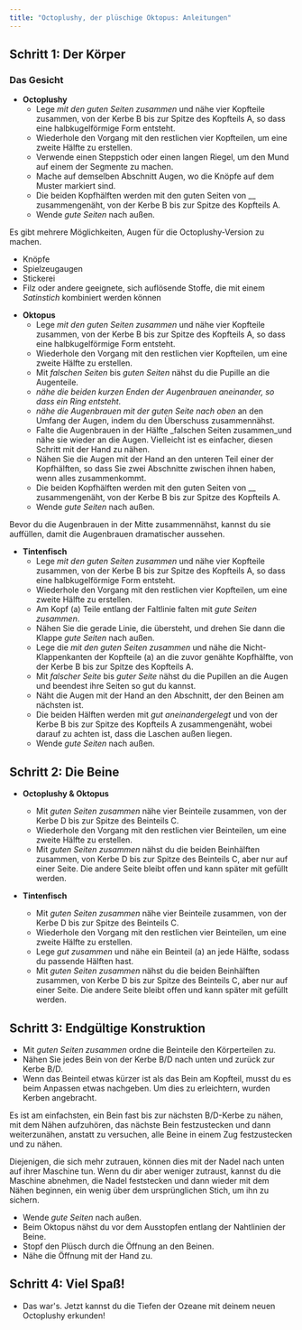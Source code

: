 ```yaml
---
title: "Octoplushy, der plüschige Oktopus: Anleitungen"
---
```


## Schritt 1: Der Körper

### Das Gesicht

- **Octoplushy**
  - Lege _mit den guten Seiten zusammen_ und nähe vier Kopfteile zusammen, von der Kerbe B bis zur Spitze des Kopfteils A, so dass eine halbkugelförmige Form entsteht.
  - Wiederhole den Vorgang mit den restlichen vier Kopfteilen, um eine zweite Hälfte zu erstellen.
  - Verwende einen Steppstich oder einen langen Riegel, um den Mund auf einem der Segmente zu machen.
  - Mache auf demselben Abschnitt Augen, wo die Knöpfe auf dem Muster markiert sind.
  - Die beiden Kopfhälften werden mit den guten Seiten von __ zusammengenäht, von der Kerbe B bis zur Spitze des Kopfteils A.
  - Wende _gute Seiten_ nach außen.

<Note>

Es gibt mehrere Möglichkeiten, Augen für die Octoplushy-Version zu machen.
- Knöpfe
- Spielzeugaugen
- Stickerei
- Filz oder andere geeignete, sich auflösende Stoffe, die mit einem _Satinstich_ kombiniert werden können

</Note>

- **Oktopus**
  - Lege _mit den guten Seiten zusammen_ und nähe vier Kopfteile zusammen, von der Kerbe B bis zur Spitze des Kopfteils A, so dass eine halbkugelförmige Form entsteht.
  - Wiederhole den Vorgang mit den restlichen vier Kopfteilen, um eine zweite Hälfte zu erstellen.
  - Mit _falschen Seiten_ bis _guten Seiten_ nähst du die Pupille an die Augenteile.
  - _nähe die beiden kurzen Enden der Augenbrauen aneinander, so dass ein Ring entsteht._
  - _nähe die Augenbrauen mit der guten Seite nach oben_ an den Umfang der Augen, indem du den Überschuss zusammennähst.
  - Falte die Augenbrauen in der Hälfte _falschen Seiten zusammen_und nähe sie wieder an die Augen. Vielleicht ist es einfacher, diesen Schritt mit der Hand zu nähen.
  - Nähen Sie die Augen mit der Hand an den unteren Teil einer der Kopfhälften, so dass Sie zwei Abschnitte zwischen ihnen haben, wenn alles zusammenkommt.
  - Die beiden Kopfhälften werden mit den guten Seiten von __ zusammengenäht, von der Kerbe B bis zur Spitze des Kopfteils A.
  - Wende _gute Seiten_ nach außen.

<Note>

Bevor du die Augenbrauen in der Mitte zusammennähst, kannst du sie auffüllen, damit die Augenbrauen dramatischer aussehen.

</Note>

- **Tintenfisch**
  - Lege _mit den guten Seiten zusammen_ und nähe vier Kopfteile zusammen, von der Kerbe B bis zur Spitze des Kopfteils A, so dass eine halbkugelförmige Form entsteht.
  - Wiederhole den Vorgang mit den restlichen vier Kopfteilen, um eine zweite Hälfte zu erstellen.
  - Am Kopf (a) Teile entlang der Faltlinie falten mit _gute Seiten zusammen_.
  - Nähen Sie die gerade Linie, die übersteht, und drehen Sie dann die Klappe _gute Seiten_ nach außen.
  - Lege die _mit den guten Seiten zusammen_ und nähe die Nicht-Klappenkanten der Kopfteile (a) an die zuvor genähte Kopfhälfte, von der Kerbe B bis zur Spitze des Kopfteils A.
  - Mit _falscher Seite_ bis _guter Seite_ nähst du die Pupillen an die Augen und beendest ihre Seiten so gut du kannst.
  - Näht die Augen mit der Hand an den Abschnitt, der den Beinen am nächsten ist.
  - Die beiden Hälften werden mit _gut aneinandergelegt_ und von der Kerbe B bis zur Spitze des Kopfteils A zusammengenäht, wobei darauf zu achten ist, dass die Laschen außen liegen.
  - Wende _gute Seiten_ nach außen.

## Schritt 2: Die Beine

- **Octoplushy & Oktopus**
  - Mit _guten Seiten zusammen_ nähe vier Beinteile zusammen, von der Kerbe D bis zur Spitze des Beinteils C.
  - Wiederhole den Vorgang mit den restlichen vier Beinteilen, um eine zweite Hälfte zu erstellen.
  - Mit _guten Seiten zusammen_ nähst du die beiden Beinhälften zusammen, von Kerbe D bis zur Spitze des Beinteils C, aber nur auf einer Seite. Die andere Seite bleibt offen und kann später mit gefüllt werden.

- **Tintenfisch**
  - Mit _guten Seiten zusammen_ nähe vier Beinteile zusammen, von der Kerbe D bis zur Spitze des Beinteils C.
  - Wiederhole den Vorgang mit den restlichen vier Beinteilen, um eine zweite Hälfte zu erstellen.
  - Lege _gut zusammen_ und nähe ein Beinteil (a) an jede Hälfte, sodass du passende Hälften hast.
  - Mit _guten Seiten zusammen_ nähst du die beiden Beinhälften zusammen, von Kerbe D bis zur Spitze des Beinteils C, aber nur auf einer Seite. Die andere Seite bleibt offen und kann später mit gefüllt werden.

## Schritt 3: Endgültige Konstruktion

- Mit _guten Seiten zusammen_ ordne die Beinteile den Körperteilen zu.
- Nähen Sie jedes Bein von der Kerbe B/D nach unten und zurück zur Kerbe B/D.
- Wenn das Beinteil etwas kürzer ist als das Bein am Kopfteil, musst du es beim Anpassen etwas nachgeben. Um dies zu erleichtern, wurden Kerben angebracht.

<Tip>

Es ist am einfachsten, ein Bein fast bis zur nächsten B/D-Kerbe zu nähen, mit dem Nähen aufzuhören, das nächste Bein festzustecken und dann weiterzunähen, anstatt zu versuchen, alle Beine in einem Zug festzustecken und zu nähen. 

Diejenigen, die sich mehr zutrauen, können dies mit der Nadel nach unten auf ihrer Maschine tun. Wenn du dir aber weniger zutraust, kannst du die Maschine abnehmen, die Nadel feststecken und dann wieder mit dem Nähen beginnen, ein wenig über dem ursprünglichen Stich, um ihn zu sichern.
  
</Tip>

- Wende _gute Seiten_ nach außen.
- Beim Oktopus nähst du vor dem Ausstopfen entlang der Nahtlinien der Beine.
- Stopf den Plüsch durch die Öffnung an den Beinen.
- Nähe die Öffnung mit der Hand zu.

## Schritt 4: Viel Spaß!

- Das war's. Jetzt kannst du die Tiefen der Ozeane mit deinem neuen Octoplushy erkunden!
